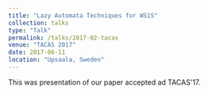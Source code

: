 ```yaml
---
title: "Lazy Automata Techniques for WS1S"
collection: talks
type: "Talk"
permalink: /talks/2017-02-tacas
venue: "TACAS 2017"
date: 2017-06-11
location: "Upsaala, Sweden"
---
```


This was presentation of our paper accepted ad TACAS'17.
